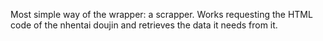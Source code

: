 Most simple way of the wrapper: a scrapper. Works requesting the HTML code of the nhentai doujin and retrieves the data it needs from it. 
